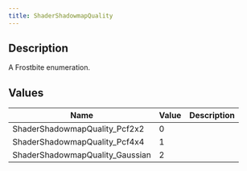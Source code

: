 ```yaml
---
title: ShaderShadowmapQuality
---
```

## Description

A Frostbite enumeration.

## Values

| Name                             | Value | Description |
| -------------------------------- | ----- | ----------- |
| ShaderShadowmapQuality\_Pcf2x2   | 0     |             |
| ShaderShadowmapQuality\_Pcf4x4   | 1     |             |
| ShaderShadowmapQuality\_Gaussian | 2     |             |
